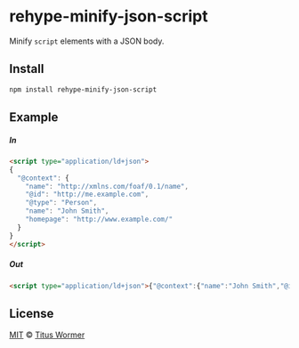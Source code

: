 <!--This file is generated by `build-packages.js`-->

# rehype-minify-json-script

Minify `script` elements with a JSON body.

## Install

```sh
npm install rehype-minify-json-script
```

## Example

##### In

```html
<script type="application/ld+json">
{
  "@context": {
    "name": "http://xmlns.com/foaf/0.1/name",
    "@id": "http://me.example.com",
    "@type": "Person",
    "name": "John Smith",
    "homepage": "http://www.example.com/"
  }
}
</script>
```

##### Out

```html
<script type="application/ld+json">{"@context":{"name":"John Smith","@id":"http://me.example.com","@type":"Person","homepage":"http://www.example.com/"}}</script>
```

## License

[MIT](https://github.com/rehypejs/rehype-minify/blob/master/LICENSE) © [Titus Wormer](http://wooorm.com)

